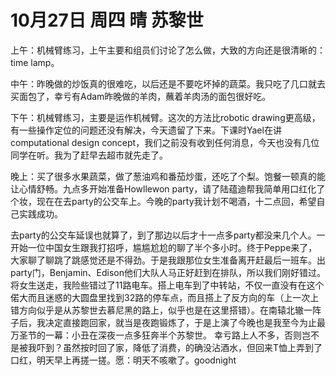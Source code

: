 # 10月27日 周四 晴 苏黎世

上午：机械臂练习，上午主要和组员们讨论了怎么做，大致的方向还是很清晰的：time lamp。中午：昨晚做的炒饭真的很难吃，以后还是不要吃坏掉的蔬菜。我只吃了几口就去买面包了，幸亏有Adam昨晚做的羊肉，蘸着羊肉汤的面包很好吃。下午：机械臂练习，主要是运作机械臂。这次的方法比robotic drawing更高级，有一些操作定位的问题还没有解决，今天遗留了下来。下课时Yael在讲computational design concept，我们之前没有收到任何消息，今天也没有几位同学在听。我为了赶早去超市就先走了。晚上：买了很多水果蔬菜，做了葱油鸡和番茄炒蛋，还吃了个梨。饱餐一顿真的能让心情舒畅。九点多开始准备Howllewon party，请了陆蕴迪帮我简单用口红化了个妆，现在在去party的公交车上。今晚的party我计划不喝酒，十二点回，希望自己实践成功。去party的公交车延误也就算了，到了那边以后才十一点多party都没来几个人。一开始一位中国女生跟我打招呼，尴尴尬尬的聊了半个多小时。终于Peppe来了，大家聊了聊跳了跳感觉还是不得劲。于是我跟那位女生准备离开赶最后一班车。出party门，Benjamin、Edison他们大队人马正好赶到在排队，所以我们刚好错过。将女生送走，我险些错过了11路电车。搭上电车到了中转站，不仅一直没有在这个偌大而且迷惑的大圆盘里找到32路的停车点，而且搭上了反方向的车（上一次上错方向似乎是从苏黎世去慕尼黑的路上，似乎也是在这里搭错）。在南辕北辙一阵子后，我决定直接跑回家，就当是夜跑锻炼了，于是上演了今晚也是我至今为止最万圣节的一幕：小丑在深夜一点多狂奔半个苏黎世。幸亏路上人不多，否则岂不是被我吓到？虽然按时回了家，降低了消费，的确没沾酒水，但回来T恤上弄到了口红，明天早上再搓一搓。愿：明天不咳嗽了。goodnight


